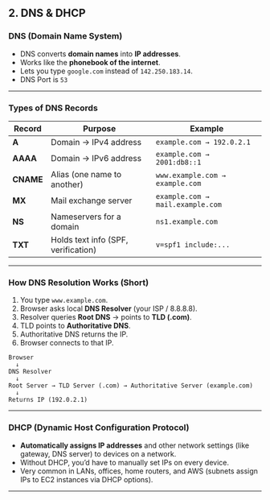 ## **2. DNS & DHCP**

### **DNS (Domain Name System)**

* DNS converts **domain names** into **IP addresses**.
* Works like the **phonebook of the internet**.
* Lets you type `google.com` instead of `142.250.183.14`.
* DNS Port is `53`
---

### **Types of DNS Records**

| Record    | Purpose                             | Example                          |
| --------- | ----------------------------------- | -------------------------------- |
| **A**     | Domain → IPv4 address               | `example.com → 192.0.2.1`        |
| **AAAA**  | Domain → IPv6 address               | `example.com → 2001:db8::1`      |
| **CNAME** | Alias (one name to another)         | `www.example.com → example.com`  |
| **MX**    | Mail exchange server                | `example.com → mail.example.com` |
| **NS**    | Nameservers for a domain            | `ns1.example.com`                |
| **TXT**   | Holds text info (SPF, verification) | `v=spf1 include:...`             |

---

### **How DNS Resolution Works (Short)**

1. You type `www.example.com`.
2. Browser asks local **DNS Resolver** (your ISP / 8.8.8.8).
3. Resolver queries **Root DNS** → points to **TLD (.com)**.
4. TLD points to **Authoritative DNS**.
5. Authoritative DNS returns the IP.
6. Browser connects to that IP.

```
Browser
  ↓
DNS Resolver
  ↓
Root Server → TLD Server (.com) → Authoritative Server (example.com)
  ↓
Returns IP (192.0.2.1)
```

---

### **DHCP (Dynamic Host Configuration Protocol)**

* **Automatically assigns IP addresses** and other network settings (like gateway, DNS server) to devices on a network.
* Without DHCP, you’d have to manually set IPs on every device.
* Very common in LANs, offices, home routers, and AWS (subnets assign IPs to EC2 instances via DHCP options).

---
